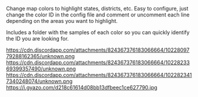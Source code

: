 Change map colors to highlight states, districts, etc.
Easy to configure, just change the color ID in the config file and comment or uncomment each line depending on the areas you want to highlight.

Includes a folder with the samples of each color so you can quickly identify the ID you are looking for.

https://cdn.discordapp.com/attachments/824367376183066664/1022809779288162365/unknown.png
https://cdn.discordapp.com/attachments/824367376183066664/1022823369399357490/unknown.png
https://cdn.discordapp.com/attachments/824367376183066664/1022823417340248074/unknown.png
https://i.gyazo.com/d218c61614d08bb13dfbeec1ce627790.jpg